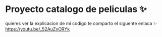 # Proyecto catalogo de peliculas ✨

quieres ver la explicacion de mi codigo te comparto el siguente enlaca ✨
https://youtu.be/_52AuZvORYk
